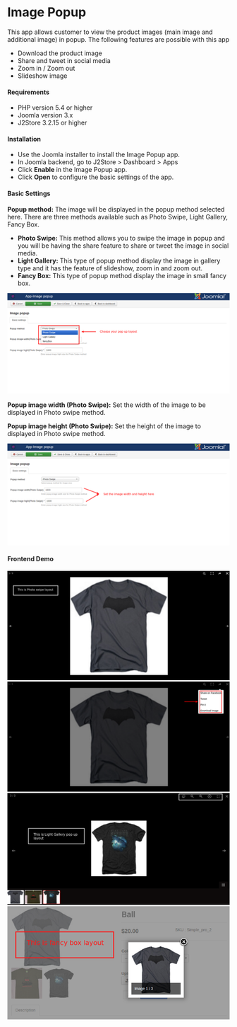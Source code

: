 # Image Popup

This app allows customer to view the product images (main image and additional image) in popup. The following features are possible with this app

* Download the product image
* Share and tweet in social media
* Zoom in / Zoom out
* Slideshow image

#### Requirements

* PHP version 5.4 or higher
* Joomla version 3.x 
* J2Store 3.2.15 or higher

#### Installation

* Use the Joomla installer to install the Image Popup app.
* In Joomla backend, go to J2Store > Dashboard > Apps
* Click **Enable** in the Image Popup app.
* Click **Open** to configure the basic settings of the app.

#### Basic Settings

**Popup method:** The image will be displayed in the popup method selected here. There are three methods available such as Photo Swipe, Light Gallery, Fancy Box.

* **Photo Swipe:** This method allows you to swipe the image in popup and you will be having the share feature to share or tweet the image in social media.
* **Light Gallery:** This type of popup method display the image in gallery type and it has the feature of slideshow, zoom in and zoom out.
* **Fancy Box:** This type of popup method display the image in small fancy box.

![basicsetting_1](./assets/images/image_popup_01.png)

**Popup image width (Photo Swipe):** Set the width of the image to be displayed in Photo swipe method.

**Popup image height (Photo Swipe):** Set the height of the image to displayed in Photo swipe method.

![basicsetting_2](./assets/images/image_popup_02.png)

#### Frontend Demo
![basicsetting_3](./assets/images/image_popup_03.png)
![basicsetting_4](./assets/images/image_popup_04.png)
![basicsetting_5](./assets/images/image_popup_05.png)
![basicsetting_6](./assets/images/image_popup_06.png)
